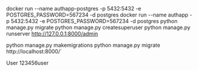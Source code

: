 docker run --name authapp-postgres -p 5432:5432 -e POSTGRES_PASSWORD=567234 -d postgres
docker run --name authapp -p 5432:5432 -e POSTGRES_PASSWORD=567234 -d postgres
python manage.py migrate
python manage.py createsuperuser
python manage.py runserver
http://127.0.0.1:8000/admin

<!-- python manage.py startapp authapp -->

python manage.py makemigrations
python manage.py migrate
http://localhost:8000/`

User
123456user
